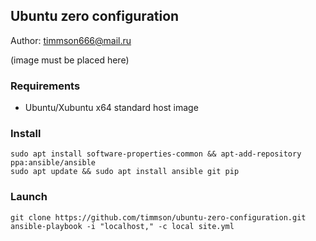 ## Ubuntu zero configuration

Author: [timmson666@mail.ru](mailto:timmson666@mail.ru)

(image must be placed here)

### Requirements

 * Ubuntu/Xubuntu x64 standard host image

### Install
```
sudo apt install software-properties-common && apt-add-repository ppa:ansible/ansible
sudo apt update && sudo apt install ansible git pip
```

### Launch
```
git clone https://github.com/timmson/ubuntu-zero-configuration.git
ansible-playbook -i "localhost," -c local site.yml
```


